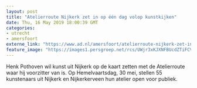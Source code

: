 ```yaml
---
layout: post
title: "Atelierroute Nijkerk zet in op één dag volop kunstkijken"
date: Thu, 16 May 2019 18:00:39 GMT
categories: 
- utrecht 
- amersfoort 
externe_link: "https://www.ad.nl/amersfoort/atelierroute-nijkerk-zet-in-op-een-dag-volop-kunstkijken~a3f1eef9/"
feature_image: "https://images1.persgroep.net/rcs/UWjr3xKJXNFBUcdZTiFCVGyQvqo/diocontent/147719976/_fitwidth/400/?appId=21791a8992982cd8da851550a453bd7f&quality=0.7"
---
```


Henk Pothoven wil kunst uit Nijkerk op de kaart zetten met de Atelierroute waar hij voorzitter van is. Op Hemelvaartsdag, 30 mei, stellen 55 kunstenaars uit Nijkerk en Nijkerkerveen hun atelier open voor publiek.
